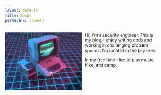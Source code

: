 ```yaml
---
layout: default
title: About
permalink: /about/
---
```

<img style="float: left; width: 50%; height: auto; padding-right:10px" src="/assets/images/computer.jpg" />
Hi, I'm a security engineer. This is my blog. I enjoy writing code and working in challenging problem spaces. I'm located in the bay area.

In my free time I like to play music, hike, and camp.
